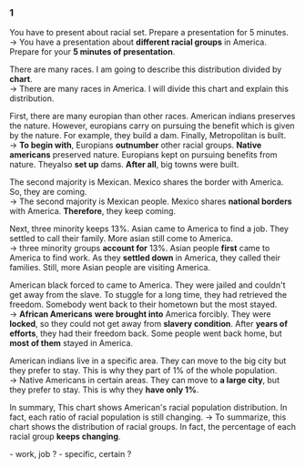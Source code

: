 ### 1
You have to present about racial set. Prepare a presentation for 5 minutes.  
-> You have a presentation about **different racial groups** in America. Prepare for your **5 minutes of presentation**.  
  
There are many races. I am going to describe this distribution divided by **chart**.   
-> There are many races in America. I will divide this chart and explain this distribution.  
  
First, there are many europian than other races. American indians preserves the nature. However, europians carry on pursuing the benefit which is given by the nature. For example, they build a dam. Finally, Metropolitan is built.  
-> **To begin with**, Europians **outnumber** other racial groups. **Native americans** preserved nature. Europians kept on pursuing benefits from nature. Theyalso **set up** dams. **After all**, big towns were built.  
  
The second majority is Mexican. Mexico shares the border with America. So, they are coming.  
-> The second majority is Mexican people. Mexico shares **national borders** with America. **Therefore**, they keep coming.  
  
Next, three minority keeps 13%. Asian came to America to find a job. They settled to call their family. More asian still come to America.  
-> three minority groups **account for** 13%. Asian people **first** came to America to find work. As they **settled down** in America, they called their families. Still, more Asian people are visiting America.  
  
American black forced to came to America. They were jailed and couldn't get away from the slave. To stuggle for a long time, they had retrieved the freedom. Somebody went back to their hometown but the most stayed.  
-> **African Americans** **were brought into** America forcibly. They were **locked**, so they could not get away from **slavery condition**. After **years of efforts**, they had their freedom back. Some people went back home, but **most of them** stayed in America.  
  
American indians live in a specific area. They can move to the big city but they prefer to stay. This is why they part of 1% of the whole population.   
-> Native Americans in certain areas. They can move to **a large city**, but they prefer to stay. This is why they **have only 1%**.  
  
In summary, This chart shows American's racial population distribution. In fact, each ratio of racial population is still changing.
-> To summarize, this chart shows the distribution of racial groups. In fact, the percentage of each racial group **keeps changing**.  
</hr>  
- work, job ?  
- specific, certain ?  
